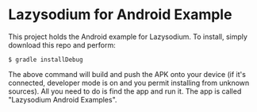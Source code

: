 # Lazysodium for Android Example

This project holds the Android example for Lazysodium. To install, simply download this repo and perform:

```
$ gradle installDebug
```

The above command will build and push the APK onto your device (if it's connected, developer mode is on and you permit installing from unknown sources). All you need to do is find the app and run it. The app is called "Lazysodium Android Examples".
